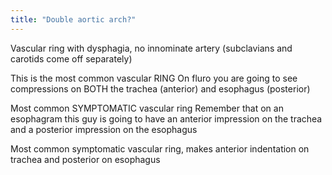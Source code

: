 ```yaml
---
title: "Double aortic arch?"
---
```

Vascular ring with dysphagia, no innominate artery (subclavians and carotids come off separately)

This is the most common vascular RING 
On fluro you are going to see compressions on BOTH the trachea (anterior) and esophagus (posterior)

Most common SYMPTOMATIC vascular ring
Remember that on an esophagram this guy is going to have an anterior impression on the trachea and a posterior impression on the esophagus

Most common symptomatic vascular ring, makes anterior indentation on trachea and posterior on esophagus

